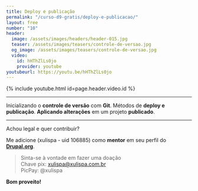 ```yaml
---
title: Deploy e publicação
permalink: "/curso-d9-gratis/deploy-e-publicacao/"
layout: free
number: "10"
header:
  image: /assets/images/headers/header-015.jpg
  teaser: /assets/images/teasers/controle-de-versao.jpg
  og_image: /assets/images/teasers/controle-de-versao.jpg
  video:
    id: hHThZlLs0jo
    provider: youtube
youtubeurl: https://youtu.be/hHThZlLs0jo
---
```


{% include youtube.html id=page.header.video.id %}

---

Inicializando o **controle de versão** com **Git**. Métodos de **deploy e publicação**. **Aplicando alterações** em um projeto **publicado**.

---

Achou legal e quer contribuir?

Me adicione (xulispa - uid 106885) como **mentor** em seu perfil do **[Drupal.org](https://www.drupal.org/)**.

> Sinta-se à vontade em fazer uma doação \
> Chave pix: xulispa@xulispa.com.br \
> PicPay: @xulispa

**Bom proveito!**
